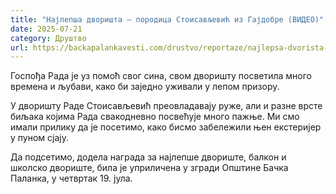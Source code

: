 ```yaml
---
title: "Најлепша дворишта – породица Стоисављевић из Гајдобре (ВИДЕО)"
date: 2025-07-21
category: Друштво
url: https://backapalankavesti.com/drustvo/reportaze/najlepsa-dvorista-porodica-stoisavljevic-iz-gajdobre-video1/
---
```


Госпођа Рада је уз помоћ свог сина, свом дворишту посветила много времена и љубави, како би заједно уживали у лепом призору.

У дворишту Раде Стоисављевић преовладавају руже, али и разне врсте биљака којима Рада свакодневно посвећује много пажње. Ми смо имали прилику да је посетимо, како бисмо забележили њен екстеријер у пуном сјају.

Да подсетимо, додела награда за најлепше двориште, балкон и школско двориште, била је уприличена у згради Општине Бачка Паланка, у четвртак 19. јула.
